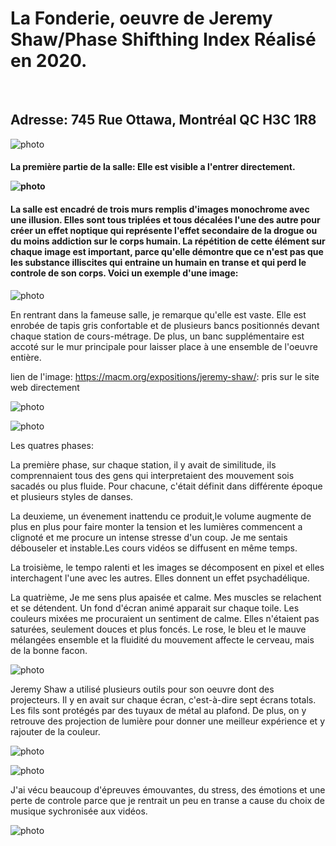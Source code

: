 <h1> 
La Fonderie, oeuvre de Jeremy Shaw/Phase Shifthing Index
Réalisé en 2020.
</h1>
<br>
<h2>
  Adresse: 745 Rue Ottawa, Montréal QC H3C 1R8 
</h2>

 ![photo](media/banniere_fonderie.png)

<h4>
La première partie de la salle:
Elle est visible a l'entrer directement.
<br> 

![photo](media/entrer_oeuvre.png)

</h4>

<h4>
La salle est encadré de trois murs remplis d'images monochrome avec une illusion. 
Elles sont tous triplées et tous décalées l'une des autre pour créer un effet 
noptique qui représente l'effet secondaire de la drogue ou du moins addiction sur le corps humain.
La répétition de cette élément sur chaque image est important, parce qu'elle démontre que ce n'est pas que les substance illiscites 
qui entraine un humain en transe et qui perd le controle de son corps.
Voici un exemple d'une image:
</h4>

![photo](media/fille_priere.png)

En rentrant dans la fameuse salle, je remarque qu'elle est vaste. Elle est enrobée de tapis gris confortable et
de plusieurs bancs positionnés devant chaque station de cours-métrage. De plus, un banc supplémentaire est accoté sur le mur principale
pour laisser place à une ensemble de l'oeuvre entière.

lien de l'image: https://macm.org/expositions/jeremy-shaw/:
pris sur le site web directement

![photo](media/entrer.jpg)

![photo](media/ecran.jpg)

Les quatres phases:

La première phase, sur chaque station, il y avait de similitude, ils comprennaient tous des gens qui interpretaient des mouvement sois sacadés ou plus fluide.
Pour chacune, c'était définit dans différente époque et plusieurs styles de danses.

La deuxieme, un évenement inattendu ce produit,le volume augmente de plus en plus pour faire monter la tension et les lumières commencent a clignoté et me procure un intense stresse d'un coup.
Je me sentais débouseler et instable.Les cours vidéos se diffusent en même temps.

La troisième, le tempo ralenti et les images se décomposent en pixel et elles interchagent l'une avec les autres. Elles donnent un effet psychadélique.

La quatrième,  Je me sens plus apaisée et calme. Mes muscles se relachent et se détendent. Un fond d'écran animé apparait sur chaque toile. Les couleurs mixées me procuraient un sentiment de calme.
Elles n'étaient pas saturées, seulement douces et plus foncés. Le rose, le bleu et le mauve mélangées ensemble et la fluidité du mouvement affecte le cerveau, mais de la bonne facon.

![photo](media/lumiere_projecter.png)

Jeremy Shaw a utilisé plusieurs outils pour son oeuvre dont des projecteurs. Il y en avait sur chaque écran, c'est-à-dire sept écrans totals.
Les fils sont protégés par des tuyaux de métal au plafond. De plus, on y retrouve des projection de lumière pour donner une meilleur expérience et 
y rajouter de la couleur. 

![photo](media/outils_utilisees.png)

![photo](media/projecteur_1.png)

J'ai vécu beaucoup d'épreuves émouvantes, du stress, des émotions et une perte de controle parce que je rentrait un peu en transe a cause 
du choix de musique sychronisée aux vidéos.

![photo](media/groupe.png)













